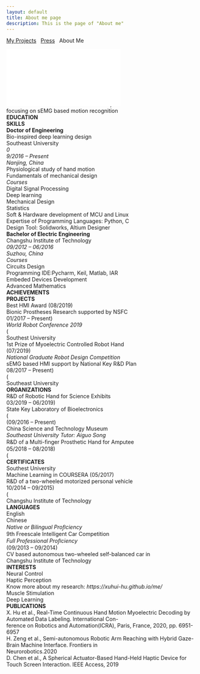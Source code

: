 ```yaml
---
layout: default
title: About me page
description: This is the page of "About me"
---
```


[My Projects](./index.md) &nbsp;    [Press](./press.md) &nbsp;    About Me
<html>
	<head>
		<meta charset="utf-8" />
		<title>
		</title>
		<link rel="stylesheet" type="text/css" href="./style.css" />
	</head>
	<body>
		<div class="stl_02">
			<div class="stl_03">
				<object data="./img_02.svg" type="image/svg+xml" class="stl_04" style="position:absolute; width:49.5833em; height:70.1667em;">
					<embed src="./img_02.svg" type="image/svg+xml" class="stl_04" />
				</object>
			</div>
			<div class="view">
				<div class="stl_05 stl_06">
					<div class="stl_01 stl_07" style="top:2.2486em; left:39.6496em;"><span class="stl_08 stl_09 stl_10">xuhui.hu@seu.edu.cn &nbsp;</span></div>
					<div class="stl_01 stl_11" style="top:3.8102em; left:41.9539em;"><span class="stl_08 stl_09 stl_12">13951020381 &nbsp;</span></div>
					<div class="stl_01 stl_13" style="top:2.6669em; left:3.1613em;"><span class="stl_14 stl_09 stl_15" style="word-spacing:0.0001em;">HU XUHUI &nbsp;</span></div>
					<div class="stl_01 stl_16" style="top:4.5302em; left:3.2375em;"><span class="stl_17 stl_09 stl_18" style="word-spacing:0.0093em;">Ph.D. candidate &nbsp;</span></div>
					<div class="stl_01 stl_07" style="top:5.3718em; left:41.7635em;"><span class="stl_08 stl_09 stl_19" style="word-spacing:0.0004em;">Nanjing, China &nbsp;</span></div>
					<div class="stl_01 stl_11" style="top:6.9334em; left:39.5544em;"><span class="stl_08 stl_09 stl_20">twitter.com/hu_xuhui &nbsp;</span></div>
					<div class="stl_01 stl_11" style="top:8.495em; left:39.8019em;"><span class="stl_08 stl_09 stl_10">github.com/xuhui-hu &nbsp;</span></div>
					<div class="stl_01 stl_21" style="top:6.1941em; left:3.2375em;"><span class="stl_22 stl_09 stl_23" style="word-spacing:0.0014em;">Third-year Ph.D. candidate majoring in the &nbsp;</span></div>
					<div class="stl_01 stl_24" style="top:7.1082em; left:3.2375em;"><span class="stl_22 stl_09 stl_10" style="word-spacing:0.0001em;">research of Bionic Prostheses since 2016, &nbsp;</span></div>
					<div class="stl_01 stl_24" style="top:8.0223em; left:3.2375em;"><span class="stl_22 stl_09 stl_12" style="word-spacing:-0.0002em;">focusing on sEMG based motion recognition &nbsp;</span></div>
					<div class="stl_01 stl_25" style="top:11.7928em; left:3.2375em;"><span class="stl_26 stl_09 stl_27" style="font-weight:bold;">EDUCATION &nbsp;</span></div>
					<div class="stl_01 stl_25" style="top:11.7928em; left:26.2807em;"><span class="stl_26 stl_09 stl_28" style="font-weight:bold;">SKILLS &nbsp;</span></div>
					<div class="stl_01 stl_29" style="top:13.3666em; left:3.2375em;"><span class="stl_30 stl_09 stl_31" style="font-weight:bold; word-spacing:0.0024em;">Doctor of Engineering &nbsp;</span></div>
					<div class="stl_01 stl_21" style="top:13.7165em; left:26.852em;"><span class="stl_32 stl_09 stl_10" style="word-spacing:0.0001em;">Bio-inspired deep learning design &nbsp;</span></div>
					<div class="stl_01 stl_29" style="top:14.5093em; left:3.2375em;"><span class="stl_33 stl_09 stl_34" style="word-spacing:0.0023em;">Southeast University &nbsp;</span></div>
					<div class="stl_01 stl_07" style="top:15.7698em; left:3.2375em;"><span class="stl_35 stl_09 stl_15" style="font-style:italic;">0</span></div>
					<div class="stl_01 stl_07" style="top:15.7698em; left:3.6133em;"><span class="stl_35 stl_09 stl_10" style="font-style:italic; word-spacing:0em;">9/2016 – Present &nbsp;</span></div>
					<div class="stl_01 stl_07" style="top:15.7698em; left:19.063em;"><span class="stl_35 stl_09 stl_12" style="font-style:italic; word-spacing:0em;">Nanjing, China &nbsp;</span></div>
					<div class="stl_01 stl_21" style="top:15.8494em; left:26.852em;"><span class="stl_32 stl_09 stl_36" style="word-spacing:0.0019em;">Physiological study of hand motion &nbsp;</span></div>
					<div class="stl_01 stl_37" style="top:17.9823em; left:26.852em;"><span class="stl_32 stl_09 stl_34" style="word-spacing:0.002em;">Fundamentals of mechanical design &nbsp;</span></div>
					<div class="stl_01 stl_07" style="top:16.8363em; left:3.2375em;"><span class="stl_35 stl_09 stl_38" style="font-style:italic;">Courses &nbsp;</span></div>
					<div class="stl_01 stl_39" style="top:17.7919em; left:3.9802em;"><span class="stl_22 stl_09 stl_10" style="word-spacing:0.0001em;">Digital Signal Processing &nbsp;</span></div>
					<div class="stl_01 stl_21" style="top:18.8584em; left:3.9802em;"><span class="stl_22 stl_09 stl_19" style="word-spacing:0.0004em;">Deep learning &nbsp;</span></div>
					<div class="stl_01 stl_40" style="top:19.9248em; left:3.9802em;"><span class="stl_22 stl_09 stl_10" style="word-spacing:0em;">Mechanical Design &nbsp;</span></div>
					<div class="stl_01 stl_40" style="top:20.9913em; left:3.9802em;"><span class="stl_22 stl_09 stl_12">Statistics &nbsp;</span></div>
					<div class="stl_01 stl_21" style="top:20.1153em; left:26.852em;"><span class="stl_32 stl_09 stl_36" style="word-spacing:0.0019em;">Soft &amp; Hardware development of MCU and Linux &nbsp;</span></div>
					<div class="stl_01 stl_37" style="top:22.2482em; left:26.852em;"><span class="stl_32 stl_09 stl_10" style="word-spacing:0em;">Expertise of Programming Languages: Python, C &nbsp;</span></div>
					<div class="stl_01 stl_37" style="top:24.3811em; left:26.852em;"><span class="stl_32 stl_09 stl_41" style="word-spacing:0.0033em;">Design Tool: Solidworks, Altium Designer &nbsp;</span></div>
					<div class="stl_01 stl_29" style="top:22.4905em; left:3.2154em;"><span class="stl_30 stl_09 stl_10" style="font-weight:bold; word-spacing:0em;">Bachelor of Electric Engineering &nbsp;</span></div>
					<div class="stl_01 stl_29" style="top:23.6332em; left:3.2154em;"><span class="stl_33 stl_09 stl_42" style="word-spacing:0.0059em;">Changshu Institute of Technology &nbsp;</span></div>
					<div class="stl_01 stl_07" style="top:24.8937em; left:3.2154em;"><span class="stl_35 stl_09 stl_12" style="font-style:italic; word-spacing:0em;">09/2012 – 06/2016 &nbsp;</span></div>
					<div class="stl_01 stl_07" style="top:24.8937em; left:19.1743em;"><span class="stl_35 stl_09 stl_12" style="font-style:italic; word-spacing:-0.0001em;">Suzhou, China &nbsp;</span></div>
					<div class="stl_01 stl_07" style="top:25.9602em; left:3.2154em;"><span class="stl_35 stl_09 stl_38" style="font-style:italic;">Courses &nbsp;</span></div>
					<div class="stl_01" style="top:26.8572em; left:3.9335em;"><span class="stl_43 stl_09 stl_44" style="word-spacing:-0.0039em;">Circuits Design &nbsp;</span></div>
					<div class="stl_01 stl_21" style="top:26.514em; left:26.852em;"><span class="stl_32 stl_09 stl_44" style="word-spacing:0.0015em;">Programming IDE:Pycharm, Keil, Matlab, IAR &nbsp;</span></div>
					<div class="stl_01" style="top:27.9237em; left:3.9335em;"><span class="stl_43 stl_09 stl_45" style="word-spacing:0.0147em;">Embeded Devices Development &nbsp;</span></div>
					<div class="stl_01" style="top:28.9901em; left:3.9335em;"><span class="stl_43 stl_09 stl_46" style="word-spacing:0.0131em;">Advanced Mathematics &nbsp;</span></div>
					<div class="stl_01 stl_25" style="top:29.6942em; left:26.2807em;"><span class="stl_26 stl_09 stl_47" style="font-weight:bold;">ACHIEVEMENTS &nbsp;</span></div>
					<div class="stl_01" style="top:30.3963em; left:3.1626em;"><span class="stl_26 stl_09 stl_20" style="font-weight:bold;">PROJECTS &nbsp;</span></div>
					<div class="stl_01 stl_48" style="top:31.2127em; left:26.2807em;"><span class="stl_49 stl_09 stl_46" style="word-spacing:0.0028em;">Best HMI Award (08/2019) &nbsp;</span></div>
					<div class="stl_01" style="top:31.9148em; left:3.1626em;"><span class="stl_50 stl_09 stl_31" style="word-spacing:0.003em;">Bionic Prostheses Research supported by NSFC &nbsp;</span></div>
					<div class="stl_01" style="top:32.8289em; left:3.4324em;"><span class="stl_50 stl_09 stl_51" style="word-spacing:0.0019em;">01/2017 – Present) &nbsp;</span></div>
					<div class="stl_01 stl_07" style="top:32.1667em; left:26.2807em;"><span class="stl_52 stl_09 stl_47" style="font-style:italic; word-spacing:0.0029em;">World Robot Conference 2019 &nbsp;</span></div>
					<div class="stl_01" style="top:32.8289em; left:3.1626em;"><span class="stl_50 stl_09 stl_15">(</span></div>
					<div class="stl_01" style="top:33.821em; left:3.9053em;"><span class="stl_53 stl_09 stl_51" style="word-spacing:-0.004em;">Southest University &nbsp;</span></div>
					<div class="stl_01 stl_48" style="top:34.0312em; left:26.2807em;"><span class="stl_49 stl_09 stl_46" style="word-spacing:0.0029em;">1st Prize of Myoelectric Controlled Robot Hand &nbsp;</span></div>
					<div class="stl_01 stl_48" style="top:34.9453em; left:26.2807em;"><span class="stl_49 stl_09 stl_12">(07/2019) &nbsp;</span></div>
					<div class="stl_01 stl_07" style="top:35.8993em; left:26.2807em;"><span class="stl_52 stl_09 stl_36" style="font-style:italic; word-spacing:0.0019em;">National Graduate Robot Design Competition &nbsp;</span></div>
					<div class="stl_01 stl_48" style="top:36.2493em; left:3.1184em;"><span class="stl_49 stl_09 stl_54" style="word-spacing:0.0031em;">sEMG based HMI support by National Key R&amp;D Plan &nbsp;</span></div>
					<div class="stl_01 stl_24" style="top:37.1634em; left:3.3898em;"><span class="stl_49 stl_09 stl_12" style="word-spacing:-0.0001em;">08/2017 – Present) &nbsp;</span></div>
					<div class="stl_01 stl_48" style="top:37.1634em; left:3.1184em;"><span class="stl_49 stl_09 stl_15">(</span></div>
					<div class="stl_01 stl_07" style="top:38.1555em; left:3.8611em;"><span class="stl_08 stl_09 stl_10" style="word-spacing:0.0001em;">Southeast University &nbsp;</span></div>
					<div class="stl_01 stl_25" style="top:39.2162em; left:26.2807em;"><span class="stl_26 stl_09 stl_55" style="font-weight:bold;">ORGANIZATIONS &nbsp;</span></div>
					<div class="stl_01 stl_48" style="top:40.5913em; left:3.1184em;"><span class="stl_49 stl_09 stl_12" style="word-spacing:-0.0001em;">R&amp;D of Robotic Hand for Science Exhibits &nbsp;</span></div>
					<div class="stl_01 stl_24" style="top:41.5054em; left:3.3898em;"><span class="stl_49 stl_09 stl_15" style="word-spacing:-0.0003em;">03/2019 – 06/2019) &nbsp;</span></div>
					<div class="stl_01 stl_48" style="top:40.7347em; left:26.2807em;"><span class="stl_49 stl_09 stl_44" style="word-spacing:0.0014em;">State Key Laboratory of Bioelectronics &nbsp;</span></div>
					<div class="stl_01 stl_48" style="top:41.5054em; left:3.1184em;"><span class="stl_49 stl_09 stl_15">(</span></div>
					<div class="stl_01 stl_48" style="top:41.6488em; left:26.2807em;"><span class="stl_49 stl_09 stl_12" style="word-spacing:-0.0001em;">(09/2016 – Present) &nbsp;</span></div>
					<div class="stl_01 stl_07" style="top:42.4975em; left:3.8611em;"><span class="stl_08 stl_09 stl_56" style="word-spacing:0.0046em;">China Science and Technology Museum &nbsp;</span></div>
					<div class="stl_01 stl_07" style="top:42.5647em; left:26.2807em;"><span class="stl_52 stl_09 stl_45" style="font-style:italic; word-spacing:0.0039em;">Southeast University Tutor: Aiguo Song &nbsp;</span></div>
					<div class="stl_01 stl_48" style="top:44.9333em; left:3.1184em;"><span class="stl_49 stl_09 stl_10" style="word-spacing:-0.0002em;">R&amp;D of a Multi-ﬁnger Prosthetic Hand for Amputee &nbsp;</span></div>
					<div class="stl_01 stl_24" style="top:45.8474em; left:3.3898em;"><span class="stl_49 stl_09 stl_15" style="word-spacing:-0.0003em;">05/2018 – 08/2018) &nbsp;</span></div>
					<div class="stl_01 stl_48" style="top:45.8474em; left:3.1184em;"><span class="stl_49 stl_09 stl_15">(</span></div>
					<div class="stl_01 stl_25" style="top:45.8816em; left:26.2807em;"><span class="stl_26 stl_09 stl_57" style="font-weight:bold;">CERTIFICATES &nbsp;</span></div>
					<div class="stl_01 stl_07" style="top:46.8396em; left:3.8611em;"><span class="stl_08 stl_09 stl_10" style="word-spacing:0.0001em;">Southest University &nbsp;</span></div>
					<div class="stl_01 stl_48" style="top:47.4001em; left:26.2807em;"><span class="stl_49 stl_09 stl_23" style="word-spacing:0.0015em;">Machine Learning in COURSERA (05/2017) &nbsp;</span></div>
					<div class="stl_01 stl_48" style="top:49.2754em; left:3.1184em;"><span class="stl_49 stl_09 stl_58" style="word-spacing:0.0052em;">R&amp;D of a two-wheeled motorized personal vehicle &nbsp;</span></div>
					<div class="stl_01 stl_24" style="top:50.1895em; left:3.3898em;"><span class="stl_49 stl_09 stl_15" style="word-spacing:-0.0003em;">10/2014 – 09/2015) &nbsp;</span></div>
					<div class="stl_01 stl_48" style="top:50.1895em; left:3.1184em;"><span class="stl_49 stl_09 stl_15">(</span></div>
					<div class="stl_01 stl_07" style="top:51.1816em; left:3.8611em;"><span class="stl_08 stl_09 stl_59" style="word-spacing:0.0044em;">Changshu Institute of Technology &nbsp;</span></div>
					<div class="stl_01 stl_25" style="top:50.8901em; left:26.2807em;"><span class="stl_26 stl_09 stl_60" style="font-weight:bold;">LANGUAGES &nbsp;</span></div>
					<div class="stl_01 stl_21" style="top:52.6424em; left:26.2807em;"><span class="stl_22 stl_09 stl_10">English &nbsp;</span></div>
					<div class="stl_01 stl_21" style="top:52.6424em; left:37.6309em;"><span class="stl_22 stl_09 stl_10">Chinese &nbsp;</span></div>
					<div class="stl_01 stl_24" style="top:53.5721em; left:37.6309em;"><span class="stl_35 stl_09 stl_10" style="font-style:italic; word-spacing:0.0001em;">Native or Bilingual Proﬁciency &nbsp;</span></div>
					<div class="stl_01 stl_48" style="top:53.6174em; left:3.1184em;"><span class="stl_49 stl_09 stl_47" style="word-spacing:0.0028em;">9th Freescale Intelligent Car Competition &nbsp;</span></div>
					<div class="stl_01 stl_07" style="top:53.5721em; left:26.2807em;"><span class="stl_35 stl_09 stl_10" style="font-style:italic; word-spacing:0.0003em;">Full Professional Proﬁciency &nbsp;</span></div>
					<div class="stl_01 stl_48" style="top:54.5315em; left:3.1184em;"><span class="stl_49 stl_09 stl_15" style="word-spacing:-0.0002em;">(09/2013 – 09/2014) &nbsp;</span></div>
					<div class="stl_01 stl_07" style="top:55.5236em; left:3.8611em;"><span class="stl_08 stl_09 stl_10" style="word-spacing:0.0001em;">CV based autonomous two-wheeled self-balanced car in &nbsp;</span></div>
					<div class="stl_01 stl_61" style="top:56.2663em; left:3.8611em;"><span class="stl_08 stl_09 stl_59" style="word-spacing:0.0044em;">Changshu Institute of Technology &nbsp;</span></div>
					<div class="stl_01" style="top:55.7419em; left:26.3521em;"><span class="stl_26 stl_09 stl_59" style="font-weight:bold;">INTERESTS &nbsp;</span></div>
					<div class="stl_01" style="top:57.7417em; left:26.9996em;"><span class="stl_43 stl_09 stl_58" style="word-spacing:0.0017em;">Neural Control &nbsp;</span></div>
					<div class="stl_01" style="top:57.7417em; left:33.6647em;"><span class="stl_43 stl_09 stl_47" style="word-spacing:-0.0026em;">Haptic Perception &nbsp;</span></div>
					<div class="stl_01" style="top:58.1347em; left:2.1434em;"><span class="stl_62 stl_63 stl_12" style="word-spacing:0.0003em;">Know more about my research: </span><span class="stl_64 stl_63 stl_12" style="font-style:italic; word-spacing:0.0003em;">https://xuhui-hu.github.io/me/ &nbsp;</span></div>
					<div class="stl_01 stl_21" style="top:59.8599em; left:26.9282em;"><span class="stl_22 stl_09 stl_10" style="word-spacing:0em;">Muscle Stimulation &nbsp;</span></div>
					<div class="stl_01 stl_21" style="top:59.8599em; left:35.0409em;"><span class="stl_22 stl_09 stl_19" style="word-spacing:0.0004em;">Deep Learning &nbsp;</span></div>
					<div class="stl_01" style="top:61.2223em; left:2.2863em;"><span class="stl_26 stl_09 stl_65" style="font-weight:bold;">PUBLICATIONS &nbsp;</span></div>
					<div class="stl_01" style="top:62.7054em; left:2.2863em;"><span class="stl_62 stl_63 stl_66" style="word-spacing:-0.0112em;">X. Hu et al., Real-Time Continuous Hand Motion Myoelectric Decoding by Automated Data Labeling. International Con- &nbsp;</span></div>
					<div class="stl_01" style="top:63.4805em; left:2.2863em;"><span class="stl_62 stl_63 stl_67" style="word-spacing:-0.0121em;">ference on Robotics and Automation(ICRA), Paris, France, 2020, pp. 6951- 6957 &nbsp;</span></div>
					<div class="stl_01" style="top:65.0348em; left:2.2863em;"><span class="stl_62 stl_63 stl_68" style="word-spacing:-0.0073em;">H. Zeng et al., Semi-autonomous Robotic Arm Reaching with Hybrid Gaze-Brain Machine Interface. Frontiers in &nbsp;</span></div>
					<div class="stl_01" style="top:65.81em; left:2.2863em;"><span class="stl_62 stl_63 stl_69">Neurorobotics.2020 &nbsp;</span></div>
					<div class="stl_01" style="top:67.3642em; left:2.2863em;"><span class="stl_62 stl_63 stl_66" style="word-spacing:-0.0094em;">D. Chen et al., A Spherical Actuator-Based Hand-Held Haptic Device for Touch Screen Interaction. IEEE Access, 2019 &nbsp;</span></div>
				</div>
			</div>
		</div>
	</body>
</html>

